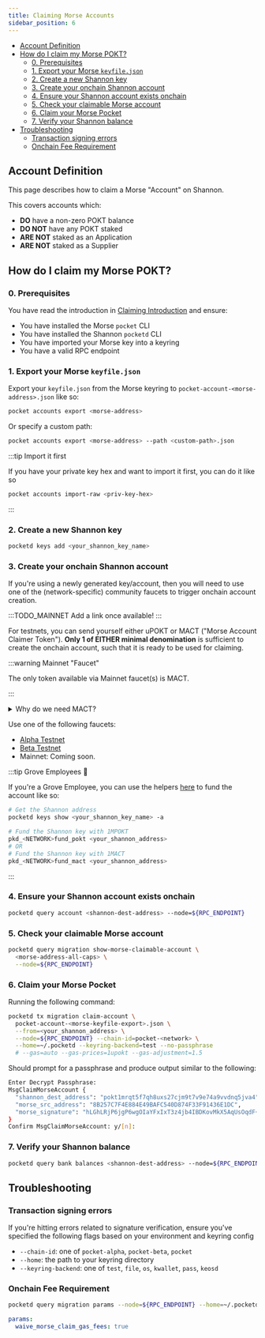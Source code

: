 ```yaml
---
title: Claiming Morse Accounts
sidebar_position: 6
---
```


- [Account Definition](#account-definition)
- [How do I claim my Morse POKT?](#how-do-i-claim-my-morse-pokt)
  - [0. Prerequisites](#0-prerequisites)
  - [1. Export your Morse `keyfile.json`](#1-export-your-morse-keyfilejson)
  - [2. Create a new Shannon key](#2-create-a-new-shannon-key)
  - [3. Create your onchain Shannon account](#3-fund-your-shannon-account)
  - [4. Ensure your Shannon account exists onchain](#4-ensure-your-shannon-account-exists-onchain)
  - [5. Check your claimable Morse account](#5-check-your-claimable-morse-account)
  - [6. Claim your Morse Pocket](#6-claim-your-morse-pocket)
  - [7. Verify your Shannon balance](#7-verify-your-shannon-balance)
- [Troubleshooting](#troubleshooting)
  - [Transaction signing errors](#transaction-signing-errors)
  - [Onchain Fee Requirement](#onchain-fee-requirement)

## Account Definition

This page describes how to claim a Morse "Account" on Shannon.

This covers accounts which:

- **DO** have a non-zero POKT balance
- **DO NOT** have any POKT staked
- **ARE NOT** staked as an Application
- **ARE NOT** staked as a Supplier

## How do I claim my Morse POKT?

### 0. Prerequisites

You have read the introduction in [Claiming Introduction](./5_claiming_introduction.md) and ensure:

- You have installed the Morse `pocket` CLI
- You have installed the Shannon `pocketd` CLI
- You have imported your Morse key into a keyring
- You have a valid RPC endpoint

### 1. Export your Morse `keyfile.json`

Export your `keyfile.json` from the Morse keyring to `pocket-account-<morse-address>.json` like so:

```bash
pocket accounts export <morse-address>
```

Or specify a custom path:

```bash
pocket accounts export <morse-address> --path <custom-path>.json
```

:::tip Import it first

If you have your private key hex and want to import it first, you can do it like so

```bash
pocket accounts import-raw <priv-key-hex>
```

:::

### 2. Create a new Shannon key

```bash
pocketd keys add <your_shannon_key_name>
```

### 3. Create your onchain Shannon account

If you're using a newly generated key/account, then you will need to use one of the (network-specific) community faucets to trigger onchain account creation.

:::TODO_MAINNET
Add a link once available!
:::

For testnets, you can send yourself either uPOKT or MACT ("Morse Account Claimer Token").
**Only 1 of EITHER minimal denomination** is sufficient to create the onchain account, such that it is ready to be used for claiming.

:::warning Mainnet "Faucet"

The only token available via Mainnet faucet(s) is MACT.

:::

<details>
<summary>Why do we need MACT?</summary>

MACT is needed to enable users to claim their Morse accounts using new Shannon accounts.
These new accounts must exist onchain before they can be used, which requires a transaction to create them.
MACT provides a simple and dedicated way to do this.
A public faucet will distribute MACT so users can prepare their accounts without relying on other tokens, making the claiming process smooth and accessible.

```mermaid
---
title: Design Constraint / Effect Causal Flowchart
---
flowchart

nka(new key algo):::constraint
nacc(**user** MUST generate new account):::effect
nasn(no initial onchain account sequence number):::constraint
noregen(can't use regensis):::constraint

claim(MUST claim Morse accounts):::effect

nka --> nacc
nacc -->|user-initiated == cannot be predicted/pre-computed| noregen

noregen --> claim
noregen --> nasn

cacc("MUST 'create' onchain account (additional Tx)"):::effect

nasn --> cacc

nt("new 'Morse Account Claimer Token' (MACT)")
f(MACT faucet)

cacc --> nt
cacc --> f
f -.-> nt

mac(Morse account/actor claim protocol)

claim --> mac

classDef constraint color:#f00,stroke:#f00
classDef effect color:#f80,stroke:#f80
```
</details>

Use one of the following faucets:

- [Alpha Testnet](https://faucet.alpha.testnet.pokt.network/)
- [Beta Testnet](https://faucet.beta.testnet.pokt.network/)
- Mainnet: Coming soon.

:::tip Grove Employees 🌿

If you're a Grove Employee, you can use the helpers [here](https://www.notion.so/buildwithgrove/Playbook-Streamlining-rc-helpers-for-Shannon-Alpha-Beta-Main-Network-Environments-152a36edfff680019314d468fad88864?pvs=4) to fund the account like so:

```bash
# Get the Shannon address
pocketd keys show <your_shannon_key_name> -a

# Fund the Shannon key with 1MPOKT
pkd_<NETWORK>fund_pokt <your_shannon_address>
# OR
# Fund the Shannon key with 1MACT
pkd_<NETWORK>fund_mact <your_shannon_address>
```

:::

### 4. Ensure your Shannon account exists onchain

```bash
pocketd query account <shannon-dest-address> --node=${RPC_ENDPOINT}
```

### 5. Check your claimable Morse account

```bash
pocketd query migration show-morse-claimable-account \
  <morse-address-all-caps> \
  --node=${RPC_ENDPOINT}
```

### 6. Claim your Morse Pocket

Running the following command:

```bash
pocketd tx migration claim-account \
  pocket-account-<morse-keyfile-export>.json \
  --from=<your_shannon_address> \
  --node=${RPC_ENDPOINT} --chain-id=pocket-<network> \
  --home=~/.pocketd --keyring-backend=test --no-passphrase
  # --gas=auto --gas-prices=1upokt --gas-adjustment=1.5
```

Should prompt for a passphrase and produce output similar to the following:

```bash
Enter Decrypt Passphrase:
MsgClaimMorseAccount {
  "shannon_dest_address": "pokt1mrqt5f7qh8uxs27cjm9t7v9e74a9vvdnq5jva4",
  "morse_src_address": "8B257C7F4E884E49BAFC540D874F33F91436E1DC",
  "morse_signature": "hLGhLRjP6jgP6wgOIaYFxIxT3z4jb4IBDKovMkX5AqUsOqdF+rEIO5aofOKnmYW9BkqL0v2DfUfE3nj25FNhBA=="
}
Confirm MsgClaimMorseAccount: y/[n]:
```

### 7. Verify your Shannon balance

```bash
pocketd query bank balances <shannon-dest-address> --node=${RPC_ENDPOINT}
```

## Troubleshooting

### Transaction signing errors

If you're hitting errors related to signature verification, ensure you've specified
the following flags based on your environment and keyring config

- `--chain-id`: one of `pocket-alpha`, `pocket-beta`, `pocket`
- `--home`: the path to your keyring directory
- `--keyring-backend`: one of `test`, `file`, `os`, `kwallet`, `pass`, `keosd`

### Onchain Fee Requirement

```bash
pocketd query migration params --node=${RPC_ENDPOINT} --home=~/.pocketd
```

```yaml
params:
  waive_morse_claim_gas_fees: true
```
